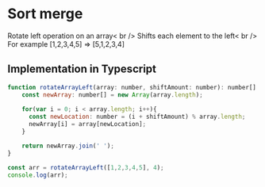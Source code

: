 # Sort merge

Rotate left operation on an array< br />
Shifts each element to the left< br />
For example [1,2,3,4,5] => [5,1,2,3,4]

## Implementation in Typescript

```javascript
function rotateArrayLeft(array: number, shiftAmount: number): number[] {
    const newArray: number[] = new Array(array.length);
    
    for(var i = 0; i < array.length; i++){
      const newLocation: number = (i + shiftAmount) % array.length;
      newArray[i] = array[newLocation];
    }

    return newArray.join(' ');
}

const arr = rotateArrayLeft([1,2,3,4,5], 4);
console.log(arr);
```